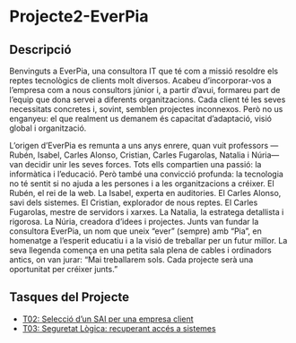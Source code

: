 # Projecte2-EverPia

## Descripció

Benvinguts a EverPia, una consultora IT que té com a missió resoldre els reptes tecnològics de clients molt diversos. Acabeu d’incorporar-vos a l’empresa com a nous consultors júnior i, a partir d’avui, formareu part de l’equip que dona servei a diferents organitzacions. Cada client té les seves necessitats concretes i, sovint, semblen projectes inconnexos. Però no us enganyeu: el que realment us demanem és capacitat d’adaptació, visió global i organització.

L’origen d’EverPia es remunta a uns anys enrere, quan vuit professors —Rubén, Isabel, Carles Alonso, Cristian, Carles Fugarolas, Natalia i Núria— van decidir unir les seves forces. Tots ells compartien una passió: la informàtica i l’educació. Però també una convicció profunda: la tecnologia no té sentit si no ajuda a les persones i a les organitzacions a créixer.
El Rubén, el rei de la web.
La Isabel, experta en auditories.
El Carles Alonso, savi dels sistemes.
El Cristian, explorador de nous reptes.
El Carles Fugarolas, mestre de servidors i xarxes.
La Natalia, la estratega detallista i rigorosa.
La Núria, creadora d’idees i projectes.
Junts van fundar la consultora EverPia, un nom que uneix “ever” (sempre) amb “Pia”, en homenatge a l’esperit educatiu i a la visió de treballar per un futur millor. La seva llegenda comença en una petita sala plena de cables i ordinadors antics, on van jurar: “Mai treballarem sols. Cada projecte serà una oportunitat per créixer junts.”

## Tasques del Projecte

  - [T02: Selecció d’un SAI per una empresa client](https://github.com/samalluis/Projecte2-EverPia/tree/main/T02%3A%20Selecci%C3%B3%20d%E2%80%99un%20SAI%20per%20una%20empresa%20client)
  - [T03: Seguretat Lògica: recuperant accés a sistemes](https://github.com/samalluis/Projecte2-EverPia/tree/main/T03%3A%20Seguretat%20L%C3%B2gica%3A%20recuperant%20acc%C3%A9s%20a%20sistemes)
    
